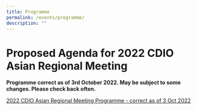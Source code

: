 ```yaml
---
title: Programme
permalink: /events/programme/
description: ""
---
```

# Proposed Agenda for 2022 CDIO Asian Regional Meeting



**Programme correct as of 3rd October 2022. May be subject to some changes. Please check back often.**

[2022 CDIO Asian Regional Meeting Programme - correct as of 3 Oct 2022](/files/2022%20CDIO%20Asian%20Regional%20Meeting%20Programme%20for%20Website.pdf)